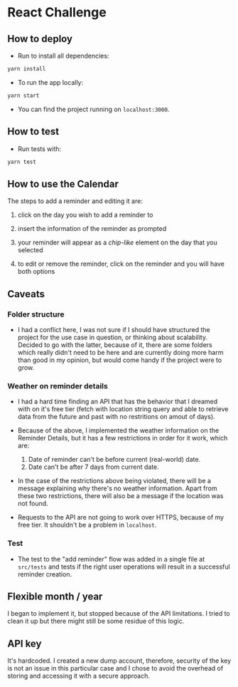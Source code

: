 # React Challenge

## How to deploy

- Run to install all dependencies:

```bash
yarn install
```

- To run the app locally:

```bash
yarn start
```

- You can find the project running on `localhost:3000`.

## How to test

- Run tests with:

```bash
yarn test
```

## How to use the Calendar

The steps to add a reminder and editing it are:

1. click on the day you wish to add a reminder to

2. insert the information of the reminder as prompted

3. your reminder will appear as a _chip-like_ element on the day that you selected

4. to edit or remove the reminder, click on the reminder and you will have both options

## Caveats

### Folder structure

- I had a conflict here, I was not sure if I should have structured the project for the use case in question, or thinking about scalability. Decided to go with the latter, because of it, there are some folders which really didn't need to be here and are currently doing more harm than good in my opinion, but would come handy if the project were to grow.

### Weather on reminder details

- I had a hard time finding an API that has the behavior that I dreamed with on it's free tier (fetch with location string query and able to retrieve data from the future and past with no restritions on amout of days).

- Because of the above, I implemented the weather information on the Reminder Details, but it has a few restrictions in order for it work, which are:

  1. Date of reminder can't be before current (real-world) date.
  2. Date can't be after 7 days from current date.

- In the case of the restrictions above being violated, there will be a message explaining why there's no weather information. Apart from these two restrictions, there will also be a message if the location was not found.

- Requests to the API are not going to work over HTTPS, because of my free tier. It shouldn't be a problem in `localhost`.

### Test

- The test to the "add reminder" flow was added in a single file at `src/tests` and tests if the right user operations will result in a successful reminder creation.

## Flexible month / year

I began to implement it, but stopped because of the API limitations. I tried to clean it up but there might still be some residue of this logic.

## API key

It's hardcoded. I created a new dump account, therefore, security of the key is not an issue in this particular case and I chose to avoid the overhead of storing and accessing it with a secure approach.
